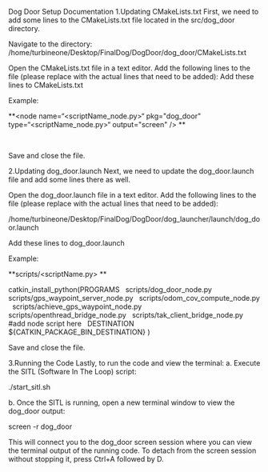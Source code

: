 Dog Door Setup Documentation
1.Updating CMakeLists.txt
First, we need to add some lines to the CMakeLists.txt file located in the src/dog_door directory.

Navigate to the directory:
/home/turbineone/Desktop/FinalDog/DogDoor/dog_door/CMakeLists.txt

Open the CMakeLists.txt file in a text editor. Add the following lines to the file (please replace with the actual lines that need to be added):
Add these lines to CMakeLists.txt

Example:

**<node name=“<scriptName_node.py>“ pkg="dog_door" type=“<scriptName_node.py>“ output="screen" />
**

<node name="gps_waypoint_server" pkg="dog_door" type="gps_waypoint_server_node.py" output="screen" />
    <node name="achieve_gps_waypoint_node" pkg="dog_door" type="achieve_gps_waypoint_node.py" output="screen" />
    <node name="openthread_bridge_node" pkg="dog_door" type="openthread_bridge_node.py" output="screen" />
    <node name="tak_client_bridge_node" pkg="dog_door" type="tak_client_bridge_node.py" output="screen" />
</launch>

Save and close the file.


2.Updating dog_door.launch
Next, we need to update the dog_door.launch file and add some lines there as well.

Open the dog_door.launch file in a text editor. Add the following lines to the file (please replace with the actual lines that need to be added): 

/home/turbineone/Desktop/FinalDog/DogDoor/dog_launcher/launch/dog_door.launch

Add these lines to dog_door.launch

Example:

**scripts/<scriptName.py>
**


catkin_install_python(PROGRAMS
  scripts/dog_door_node.py
  scripts/gps_waypoint_server_node.py
  scripts/odom_cov_compute_node.py
  scripts/achieve_gps_waypoint_node.py
  scripts/openthread_bridge_node.py
  scripts/tak_client_bridge_node.py
  #add node script here
  DESTINATION ${CATKIN_PACKAGE_BIN_DESTINATION}
)

Save and close the file.


3.Running the Code
Lastly, to run the code and view the terminal:
a. Execute the SITL (Software In The Loop) script: 

./start_sitl.sh

b. Once the SITL is running, open a new terminal window to view the dog_door output: 

screen -r dog_door

This will connect you to the dog_door screen session where you can view the terminal output of the running code.
To detach from the screen session without stopping it, press Ctrl+A followed by D.

